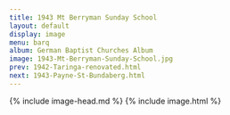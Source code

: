 ```yaml
---
title: 1943 Mt Berryman Sunday School
layout: default
display: image
menu: barq
album: German Baptist Churches Album
image: 1943-Mt-Berryman-Sunday-School.jpg
prev: 1942-Taringa-renovated.html
next: 1943-Payne-St-Bundaberg.html
---
```

{% include image-head.md %}
{% include image.html %}